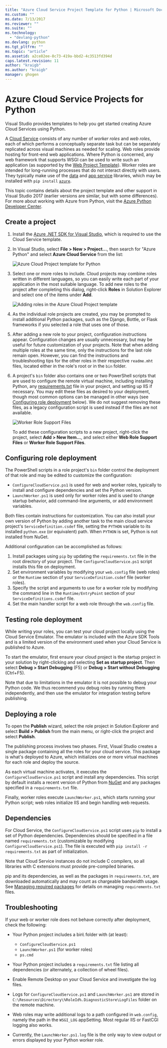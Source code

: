 ```yaml
---
title: "Azure Cloud Service Project Template for Python | Microsoft Docs"
ms.custom: ""
ms.date: 7/13/2017
ms.reviewer: ""
ms.suite: ""
ms.technology: 
  - "devlang-python"
ms.devlang: python
ms.tgt_pltfrm: ""
ms.topic: "article"
ms.assetid: a2ce82ee-8c73-419a-bbd2-4c3513fd394d
caps.latest.revision: 11
author: "kraigb"
ms.author: "kraigb"
manager: ghogen
---
```


# Azure Cloud Service Projects for Python

Visual Studio provides templates to help you get started creating Azure Cloud Services using Python.

A [Cloud Service](http://go.microsoft.com/fwlink/?LinkId=306052) consists of any number of *worker roles* and *web roles*, each of which performs a conceptually separate task but can be separately replicated across visual machines as needed for scaling. Web roles provide hosting for front-end web applications. Where Python is concerned, any web framework that supports WSGI can be used to write such an application (as supported by the [Web Project Template](template-web.md)). Worker roles are intended for long-running processes that do not interact directly with users. They typically make use of the [data](http://go.microsoft.com/fwlink/?LinkId=401571) and [app service](http://go.microsoft.com/fwlink/?LinkId=401572) libraries, which may be installed with `pip install`&nbsp;[`azure`](http://pypi.org/project/azure).

This topic contains details about the project template and other support in Visual Studio 2017 (earlier versions are similar, but with some differences). For more about working with Azure from Python, visit the [Azure Python Developer Center](http://go.microsoft.com/fwlink/?linkid=254360).

## Create a project

1. Install the [Azure .NET SDK for Visual Studio](https://www.visualstudio.com/vs/azure-tools/), which is required to use the Cloud Service template.
1. In Visual Studio, select **File > New > Project...**, then search for "Azure Python" and select **Azure Cloud Service** from the list:

    ![Azure Cloud Project template for Python](media/template-azure-cloud-project.png)

1. Select one or more roles to include. Cloud projects may combine roles written in different languages, so you can easily write each part of your application in the most suitable language. To add new roles to the project after completing this dialog, right-click **Roles** in Solution Explorer and select one of the items under **Add**.

    ![Adding roles in the Azure Cloud Project template](media/template-azure-cloud-service-project-wizard.png)

1. As the individual role projects are created, you may be prompted to install additional Python packages, such as the Django, Bottle, or Flask frameworks if you selected a role that uses one of those.

1. After adding a new role to your project, configuration instructions appear. Configuration changes are usually unnecessary, but may be useful for future customization of your projects. Note that when adding multiple roles at the same time, only the instructions for the last role remain open. However, you can find the instructions and troubleshooting tips for the other roles in their respective `readme.mht` files, located either in the role's root or in the `bin` folder.

1. A project's `bin` folder also contains one or two PowerShell scripts that are used to configure the remote virtual machine, including installing Python, any [requirements.txt](#dependencies) file in your project, and setting up IIS if necessary. You may edit these files as desired to your deployment, though most common options can be managed in other ways (see [Configuring role deployment](#configuring-role-deployment) below). We do not suggest removing these files, as a legacy configuration script is used instead if the files are not available.

    ![Worker Role Support Files](media/template-azure-cloud-service-worker-role-support-files.png)

    To add these configuration scripts to a new project, right-click the project, select **Add > New Item...**, and select either **Web Role Support Files** or **Worker Role Support Files**.
   

## Configuring role deployment

The PowerShell scripts in a role project's `bin` folder control the deployment of that role and may be edited to customize the configuration:

- `ConfigureCloudService.ps1` is used for web and worker roles, typically to install and configure dependencies and set the Python version.
- `LaunchWorker.ps1` is used only for worker roles and is used to change startup behavior, add command-line arguments, or add environment variables.

Both files contain instructions for customization. You can also install your own version of Python by adding another task to the main cloud service project's `ServiceDefinition.csdef` file, setting the `PYTHON` variable to its installed `python.exe` (or equivalent) path. When `PYTHON` is set, Python is not installed from NuGet.

Additional configuration can be accomplished as follows:

1. Install packages using `pip` by updating the `requirements.txt` file in the root directory of your project. The `ConfigureCloudService.ps1` script installs this file on deployment.
1. Set environment variables by modifying your `web.config` file (web roles) or the `Runtime` section of your `ServiceDefinition.csdef` file (worker roles).
1. Specify the script and arguments to use for a worker role by modifying the command line in the `Runtime/EntryPoint` section of your `ServiceDefinitions.csdef` file.
1. Set the main handler script for a web role through the `web.config` file.

## Testing role deployment

While writing your roles, you can test your cloud project locally using the Cloud Service Emulator. The emulator is included with the Azure SDK Tools and is a limited version of the environment used when your Cloud Service is published to Azure.

To start the emulator, first ensure your cloud project is the startup project in your solution by right-clicking and selecting **Set as startup project**. Then select **Debug > Start Debugging** (F5) or **Debug > Start without Debugging** (Ctrl+F5).

Note that due to limitations in the emulator it is not possible to debug your Python code. We thus recommend you debug roles by running them independently, and then use the emulator for integration testing before publishing.


## Deploying a role

To open the **Publish** wizard, select the role project in Solution Explorer and select **Build > Publish** from the main menu, or right-click the project and select **Publish**.

The publishing process involves two phases. First, Visual Studio creates a single package containing all the roles for your cloud service. This package is what's deployed to Azure, which initializes one or more virtual machines for each role and deploy the source.

As each virtual machine activates, it executes the `ConfigureCloudService.ps1` script and install any dependencies. This script by default installs a recent version of Python from [NuGet](https://www.nuget.org/packages?q=Tags%3A%22python%22+Authors%3A%22Python+Software+Foundation%22) and any packages specified in a `requirements.txt` file. 

Finally, worker roles execute `LaunchWorker.ps1`, which starts running your Python script; web roles initialize IIS and begin handling web requests.


## Dependencies

For Cloud Service, the `ConfigureCloudService.ps1` script uses `pip` to install a set of Python dependencies. Dependencies should be specified in a file named `requirements.txt` (customizable by modifying `ConfigureCloudService.ps1`). The file is executed with `pip install -r requirements.txt` as part of initialization.

Note that Cloud Service instances do not include C compilers, so all libraries with C extensions must provide pre-compiled binaries.

pip and its dependencies, as well as the packages in `requirements.txt`, are downloaded automatically and may count as chargeable bandwidth usage. See [Managing required packages](python-environments.md#managing-required-packages) for details on managing `requirements.txt` files.

## Troubleshooting

If your web or worker role does not behave correctly after deployment, check the following:

- Your Python project includes a bin\ folder with (at least):
    - `ConfigureCloudService.ps1`
    - `LaunchWorker.ps1` (for worker roles)
    - `ps.cmd`

- Your Python project includes a `requirements.txt` file listing all dependencies (or alternately, a collection of wheel files).
- Enable Remote Desktop on your Cloud Service and investigate the log files.
- Logs for `ConfigureCloudService.ps1` and `LaunchWorker.ps1` are stored in `C:\Resources\Directory\%RoleId%.DiagnosticStore\LogFiles` folder on the remote machine.
- Web roles may write additional logs to a path configured in `web.config`, namely the path in the `WSGI_LOG` appSetting. Most regular IIS or FastCGI logging also works.
- Currently, the `LaunchWorker.ps1.log` file is the only way to view output or errors displayed by your Python worker role.